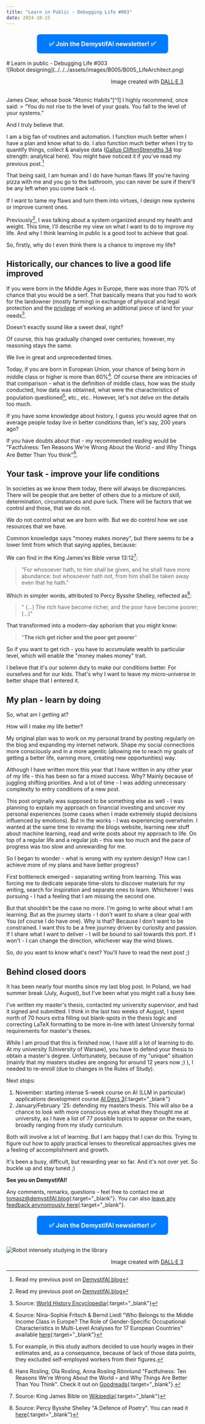 ```yaml
---
title: "Learn in Public - Debugging Life #003"
date: 2024-10-15
---
```

<!-- MailerLite Universal -->
<script>
    (function(w,d,e,u,f,l,n){w[f]=w[f]||function(){(w[f].q=w[f].q||[])
    .push(arguments);},l=d.createElement(e),l.async=1,l.src=u,
    n=d.getElementsByTagName(e)[0],n.parentNode.insertBefore(l,n);})
    (window,document,'script','https://assets.mailerlite.com/js/universal.js','ml');
    ml('account', '908065');
</script>
<!-- End MailerLite Universal -->


<div style="text-align: center; margin-top: 20px;">
    <a class="ml-onclick-form" href="javascript:void(0)" onclick="ml('show', '2qBuzz', true)" style="background-color: #007BFF; color: white; padding: 15px 32px; text-align: center; text-decoration: none; display: inline-block; font-size: 16px; border-radius: 8px;">
        <strong>✅ Join the DemystifAI newsletter! ✅</strong>
    </a>
</div>
<br>
# Learn in public - Debugging Life #003

<br>
![Robot designing](../../../assets/images/B005/B005_LifeArchitect.png)
<figure>
<div align="right">
<figcaption>Image created with <a href="https://openai.com/dall-e-3" target="_blank">DALL·E 3</a></figcaption>
</div>
</figure>
<br>
James Clear, whose book "Atomic Habits"[^1] I highly recommend, once said:
> “You do not rise to the level of your goals. You fall to the level of your systems.”

[^1]: Check out James Clear "Atomic Habits" [here](https://jamesclear.com/atomic-habits)

And I truly believe that.

I am a big fan of routines and automation. I function much better when I have a plan and know what to do. I also function much better when I try to quantify things, collect & analyse data ([Gallup CliftonStrengths 34](https://store.gallup.com/h/en-us) top strength: analytical here). You might have noticed it if you've read my previous post.[^2]

[^2]: Read my previous post on [DemystifAI.blog](https://demystifai.blog/2024/06/25/post.html)

That being said, I am human and I do have human flaws (If you're having pizza with me and you go to the bathroom, you can never be sure if there'll be any left when you come back 💀).

If I want to tame my flaws and turn them into virtues, I design new systems or improve current ones.

Previously[^2], I was talking about a system organized around my health and weight. This time, I'll describe my view on what I want to do to improve my life. And why I think learning in public is a good tool to achieve that goal.

So, firstly, why do I even think there is a chance to improve my life?
## Historically, our chances to live a good life improved

If you were born in the Middle Ages in Europe, there was more than 70% of chance that you would be a serf. That basically means that you had to work for the landowner (mostly farming) in exchange of physical and legal protection and the <u>privilege</u> of working an additional piece of land for your needs[^3]. 

Doesn't exactly sound like a sweet deal, right?

Of course, this has gradually changed over centuries; however, my reasoning stays the same. 

We live in great and unprecedented times.

Today, if you are born in European Union, your chance of being born in middle class or higher is more than 60%[^4]. Of course there are intricacies of that comparison - what is the definition of middle class, how was the study conducted, how data was obtained, what were the characteristics of population questioned[^5], etc., etc.. However, let's not delve on the details too much. 

If you have some knowledge about history, I guess you would agree that on average people today live in better conditions than, let's say, 200 years ago? 

If you have doubts about that - my recommended reading would be "Factfulness: Ten Reasons We're Wrong About the World - and Why Things Are Better Than You think"[^6].

[^3]: Source: [World History Encyclopedia](https://www.worldhistory.org/Serf/){:target="_blank"}
[^4]: Source: Nina-Sophie Fritsch & Bernd Liedl "Who Belongs to the Middle Income Class in Europe? The Role of Gender-Specific Occupational Characteristics in Multi-Level Analyses for 17 European Countries" available [here](https://www.tandfonline.com/doi/full/10.1080/00207659.2022.2151765#abstract){:target="_blank"}
[^5]: For example, in this study authors decided to use hourly wages in their estimates and, as a consequence, because of lack of those data points, they excluded self-employed workers from their figures.
[^6]: Hans Rosling, Ola Rosling, Anna Rosling Rönnlund "Factfulness: Ten Reasons We're Wrong About the World – and Why Things Are Better Than You Think". Check it out on [Goodreads](https://www.goodreads.com/book/show/34890015-factfulness){:target="_blank"}.

## Your task - improve your life conditions 

In societies as we know them today, there will always be discrepancies. There will be people that are better of others due to a mixture of skill, determination, circumstances and pure luck. There will be factors that we control and those, that we do not.

We do not control what we are born with. But we do control how we use resources that we have.

Common knowledge says "money makes money", but there seems to be a lower limit from which that saying applies, because:

We can find in the King James'es Bible verse 13:12[^7]:
>"For whosoever hath, to him shall be given, and he shall have more abundance: but whosoever hath not, from him shall be taken away even that he hath."

[^7]: Source: King James Bible on [Wikipedia](https://en.wikisource.org/wiki/Bible_(King_James)/Matthew#13:12){:target="_blank"}

Which in simpler words, attributed to Percy Bysshe Shelley, reflected as[^8]:
>" (...) The rich have become richer, and the poor have become poorer; (...)"

[^8]: Source: Percy Bysshe Shelley "A Defence of Poetry". You can read it [here](https://www.poetryfoundation.org/articles/69388/a-defence-of-poetry){:target="_blank"}

That transformed into a modern-day aphorism that you might know:
>"**The rich get richer and the poor get poorer**"

So if you want to get rich - you have to accumulate wealth to particular level, which will enable the "money makes money" trait.

I believe that it's our solemn duty to make our conditions better. For ourselves and for our kids. That's why I want to leave my micro-universe in better shape that I entered it.

## My plan - learn by doing

So, what am I getting at? 

How will I make my life better?

My original plan was to work on my personal brand by posting regularly on the blog and expanding my internet network. Shape my social connections more consciously and in a more agentic (allowing me to reach my goals of getting a better life, earning more, creating new opportunities) way.

Although I have written more this year that I have written in any other year of my life - this has been so far a mixed success. Why? Mainly because of juggling shifting priorities. And a lot of time - I was adding unnecessary complexity to entry conditions of a new post.

This post originally was supposed to be something else as well - I was planning to explain my approach on financial investing and uncover my personal experiences (some cases when I made extremely stupid decisions influenced by emotions). But in the works - I was experiencing overwhelm. I wanted at the same time to revamp the blogs website, learning new stuff about machine learning, read and write posts about my approach to life. On top of a regular life and a regular job - this was too much and the pace of progress was too slow and unrewarding for me.

So I began to wonder - what is wrong with my system design? How can I achieve more of my plans and have better progress? 

First bottleneck emerged - separating writing from learning. This was forcing me to dedicate separate time-slots to discover materials for my writing, search for inspiration and separate ones to learn. Whichever I was pursuing - I had a feeling that I am missing the second one. 

But that shouldn't be the case no more. I'm going to write about what I am learning. But as the journey starts - I don't want to share a clear goal with You (of course I do have one). Why is that? Because I don't want to be constrained. I want this to be a free journey driven by curiosity and passion. If I share what I want to deliver - I will be bound to sail towards this port. If I won't - I can change the direction, whichever way the wind blows. 

So, do you want to know what's next? You'll have to read the next post ;)

## Behind closed doors

It has been nearly four months since my last blog post. In Poland, we had summer break (July, August), but I've been what you might call a busy bee. 

I've written my master's thesis, contacted my university supervisor, and had it signed and submitted. I think in the last two weeks of August, I spent north of 70 hours extra filling out blank-spots in the thesis logic and correcting LaTeX formatting to be more in-line with latest University formal requirements for master's theses. 

While I am proud that this is finished now, I have still a lot of learning to do. At my university (University of Warsaw), you have to defend your thesis to obtain a master's degree. Unfortunately, because of my "unique" situation (mainly that my masters studies are ongoing for around 12 years now ;) ), I needed to re-enroll (due to changes in the Rules of Study). 

Next stops: 
1) November: starting intense 5-week course on AI (LLM in particular) applications development course [AI Devs 3](https://www.aidevs.pl/){:target="_blank"}
2) January/February '25: defending my masters thesis. This will also be a chance to look with more conscious eyes at what they thought me at university, as I have a list of 77 possible topics to appear on the exam, broadly ranging from my study curriculum.

Both will involve a lot of learning. But I am happy that I can do this. Trying to figure out how to apply practical lenses to theoretical approaches gives me a feeling of accomplishment and growth.

It's been a busy, difficult, but rewarding year so far. And it's not over yet. So buckle up and stay tuned ;)


**See you on DemystifAI!**

Any comments, remarks, questions - feel free to contact me at [tomasz@demystifAI.blog](mailto:tomasz@demystifai.blog){:target="_blank"}. You can also [leave any feedback anynomously here](https://www.admonymous.co/demystifai){:target="_blank"}.
<br>
<div style="text-align: center; margin-top: 20px;">
    <a class="ml-onclick-form" href="javascript:void(0)" onclick="ml('show', '2qBuzz', true)" style="background-color: #007BFF; color: white; padding: 15px 32px; text-align: center; text-decoration: none; display: inline-block; font-size: 16px; border-radius: 8px;">
        <strong>✅ Join the DemystifAI newsletter! ✅</strong>
    </a>
</div>
<br>

![Robot intensely studying in the library](../../../assets/images/B005/B005_Library.png)
<figure>
<div align="right">
<figcaption>Image created with <a href="https://openai.com/dall-e-3" target="_blank">DALL·E 3</a></figcaption>
</div>
</figure>